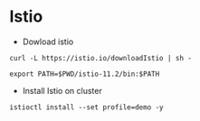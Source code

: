 # Istio

- Dowload istio
```
curl -L https://istio.io/downloadIstio | sh -
```

```
export PATH=$PWD/istio-11.2/bin:$PATH
```

- Install Istio on cluster
```
istioctl install --set profile=demo -y
```